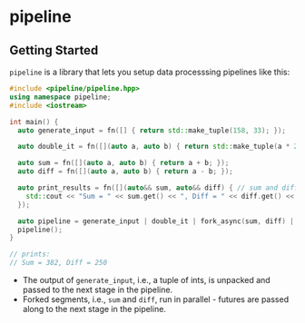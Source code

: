 # pipeline

## Getting Started

`pipeline` is a library that lets you setup data processsing pipelines like this:

```cpp
#include <pipeline/pipeline.hpp>
using namespace pipeline;
#include <iostream>

int main() {
  auto generate_input = fn([] { return std::make_tuple(158, 33); });

  auto double_it = fn([](auto a, auto b) { return std::make_tuple(a * 2, b * 2); });

  auto sum = fn([](auto a, auto b) { return a + b; });
  auto diff = fn([](auto a, auto b) { return a - b; });

  auto print_results = fn([](auto&& sum, auto&& diff) { // sum and diff are std::future<int>
    std::cout << "Sum = " << sum.get() << ", Diff = " << diff.get() << std::endl;
  });

  auto pipeline = generate_input | double_it | fork_async(sum, diff) | print_results;
  pipeline();
}

// prints:
// Sum = 382, Diff = 250
```

* The output of `generate_input`, i.e., a tuple of ints, is unpacked and passed to the next stage in the pipeline.
* Forked segments, i.e., `sum` and `diff`, run in parallel - futures are passed along to the next stage in the pipeline.
